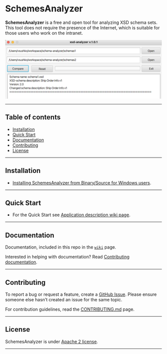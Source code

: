<!--
Licensed to the Apache Software Foundation (ASF) under one or more
contributor license agreements.  See the NOTICE file distributed with
this work for additional information regarding copyright ownership.
The ASF licenses this file to You under the Apache License, Version 2.0
(the "License"); you may not use this file except in compliance with
the License.  You may obtain a copy of the License at

    http://www.apache.org/licenses/LICENSE-2.0

Unless required by applicable law or agreed to in writing, software
distributed under the License is distributed on an "AS IS" BASIS,
WITHOUT WARRANTIES OR CONDITIONS OF ANY KIND, either express or implied.
See the License for the specific language governing permissions and
limitations under the License.
-->

# SchemesAnalyzer

**SchemesAnalyzer** is a free and open tool for analyzing XSD schema sets. This tool does not require the presence of the Internet, which is suitable for those users who work on the intranet.

![Screenshot](https://github.com/vsushko/SchemesAnalyzer/blob/master/screenshots/img1.png)

----

## Table of contents
- [Installation](#installation)
- [Quick Start](#quick-start)
- [Documentation](#documentation)
- [Contributing](#contributing)
- [License](#license)
----

## Installation

*   [Installing SchemesAnalyzer from
    Binary/Source for Windows users](https://github.com/vsushko/SchemesAnalyzer/tree/master/Scripts).

----

## Quick Start

*   For the Quick Start see 
[Application description wiki page](https://github.com/vsushko/SchemesAnalyzer/wiki/Quick-Start).

----

## Documentation

Documentation, included in this repo in the [`wiki`](https://github.com/vsushko/SchemesAnalyzer/wiki) page.

Interested in helping with documentation? Read [Contributing documentation](https://github.com/vsushko/SchemesAnalyzer/blob/master/CONTRIBUTING.md).

----

## Contributing

To report a bug or request a feature, create a [GitHub Issue](https://github.com/vsushko/SchemesAnalyzer/issues). Please ensure someone else hasn’t created an issue for the same topic.

For contribution guidelines, read the [CONTRIBUTING.md](https://github.com/vsushko/SchemesAnalyzer/blob/master/CONTRIBUTING.md) page.

----

## License

SchemesAnalyzer is under [Apache 2 license](http://www.apache.org/licenses/LICENSE-2.0.html).

----
